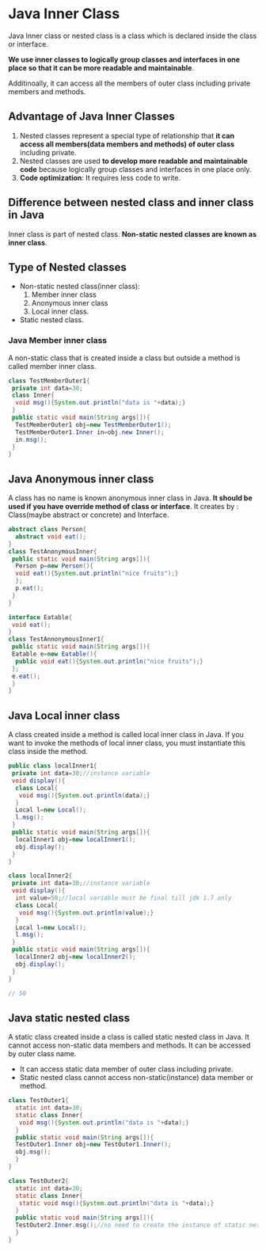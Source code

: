 # Java Inner Class

Java Inner class or nested class is a class which is declared inside the class or interface.

**We use inner classes to logically group classes and interfaces in one place so that it can be more readable and maintainable**.

Additinoally, it can access all the members of outer class including private members and methods.

## Advantage of Java Inner Classes

1. Nested classes represent a special type of relationship that **it can access all members(data members and methods) of outer class** including private.
2. Nested classes are used **to develop more readable and maintainable code** because logically group classes and interfaces in one place only.
3. **Code optimization**: It requires less code to write.

## Difference between nested class and inner class in Java

Inner class is part of nested class. **Non-static nested classes are known as inner class**.

## Type of Nested classes

* Non-static nested class(inner class): 
  1. Member inner class
  2. Anonymous inner class  
  3. Local inner class.
* Static nested class.  

### Java Member inner class

A non-static class that is created inside a class but outside a method is called member inner class.

```java
class TestMemberOuter1{  
 private int data=30;  
 class Inner{  
  void msg(){System.out.println("data is "+data);}  
 }  
 public static void main(String args[]){  
  TestMemberOuter1 obj=new TestMemberOuter1();  
  TestMemberOuter1.Inner in=obj.new Inner();  
  in.msg();  
 }  
}  
```

## Java Anonymous inner class

A class has no name is known anonymous inner class in Java. **It should be used if you have override method of class or interface**. It creates by : Class(maybe abstract or concrete) and Interface.

```java
abstract class Person{  
  abstract void eat();  
}  
class TestAnonymousInner{  
 public static void main(String args[]){  
  Person p=new Person(){  
  void eat(){System.out.println("nice fruits");}  
  };  
  p.eat();  
 }  
}  

interface Eatable{  
 void eat();  
}  
class TestAnnonymousInner1{  
 public static void main(String args[]){  
 Eatable e=new Eatable(){  
  public void eat(){System.out.println("nice fruits");}  
 };  
 e.eat();  
 }  
}  
```

## Java Local inner class

A class created inside a method is called local inner class in Java. If you want to invoke the methods of local inner class, you must instantiate this class inside the method.

```java
public class localInner1{  
 private int data=30;//instance variable  
 void display(){  
  class Local{  
   void msg(){System.out.println(data);}  
  }  
  Local l=new Local();  
  l.msg();  
 }  
 public static void main(String args[]){  
  localInner1 obj=new localInner1();  
  obj.display();  
 }  
}  

class localInner2{  
 private int data=30;//instance variable  
 void display(){  
  int value=50;//local variable must be final till jdk 1.7 only  
  class Local{  
   void msg(){System.out.println(value);}  
  }  
  Local l=new Local();  
  l.msg();  
 }  
 public static void main(String args[]){  
  localInner2 obj=new localInner2();  
  obj.display();  
 }  
}  

// 50
```

## Java static nested class

A static class created inside a class is called static nested class in Java. It cannot access non-static data members and methods. It can be accessed by outer class name.

* It can access static data member of outer class including private.
* Static nested class cannot access non-static(instance) data member or method.

```java
class TestOuter1{  
  static int data=30;  
  static class Inner{  
   void msg(){System.out.println("data is "+data);}  
  }  
  public static void main(String args[]){  
  TestOuter1.Inner obj=new TestOuter1.Inner();  
  obj.msg();  
  }  
}  

class TestOuter2{  
  static int data=30;  
  static class Inner{  
   static void msg(){System.out.println("data is "+data);}  
  }  
  public static void main(String args[]){  
  TestOuter2.Inner.msg();//no need to create the instance of static nested class  
  }  
}
```